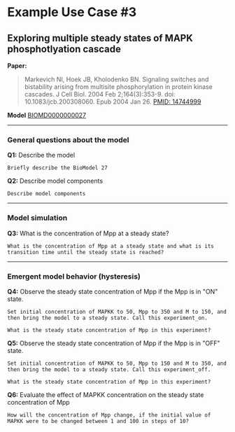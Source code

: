 # Example Use Case #3
## Exploring multiple steady states of MAPK phosphotlyation cascade




**Paper:**
>Markevich NI, Hoek JB, Kholodenko BN. Signaling switches and bistability arising from multisite phosphorylation in protein kinase cascades. J Cell Biol. 2004 Feb 2;164(3):353-9. doi: 10.1083/jcb.200308060. Epub 2004 Jan 26. [PMID: 14744999](https://pubmed.ncbi.nlm.nih.gov/14744999/)

**Model** [BIOMD0000000027](https://www.ebi.ac.uk/biomodels/BIOMD0000000027)


<hr>

### General questions about the model

**Q1:** Describe the model <br>

```
Briefly describe the BioModel 27
```


**Q2:** Describe model components <br>

```
Describe model components
```

<hr>

### Model simulation

**Q3:** What is the concentration of Mpp at a steady state? <br>

```
What is the concentration of Mpp at a steady state and what is its transition time until the steady state is reached?
```

<hr>

### Emergent model behavior (hysteresis)

**Q4:** Observe the steady state concentration of Mpp if the Mpp is in "ON" state.<br>

```
Set initial concentration of MAPKK to 50, Mpp to 350 and M to 150, and then bring the model to a steady state. Call this experiment_on.
```

```
What is the steady state concentration of Mpp in this experiment?
```

**Q5:** Observe the steady state concentration of Mpp if the Mpp is in "OFF" state.<br>

```
Set initial concentration of MAPKK to 50, Mpp to 150 and M to 350, and then bring the model to a steady state. Call this experiment_off.
```

```
What is the steady state concentration of Mpp in this experiment?
```


**Q6:** Evaluate the effect of MAPKK concentration on the steady state concentration of Mpp<br>

```
How will the concentration of Mpp change, if the initial value of MAPKK were to be changed between 1 and 100 in steps of 10?
```
